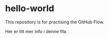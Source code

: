 # hello-world
This repository is for practising the GitHub Flow.


Her er litt mer info i denne fila

